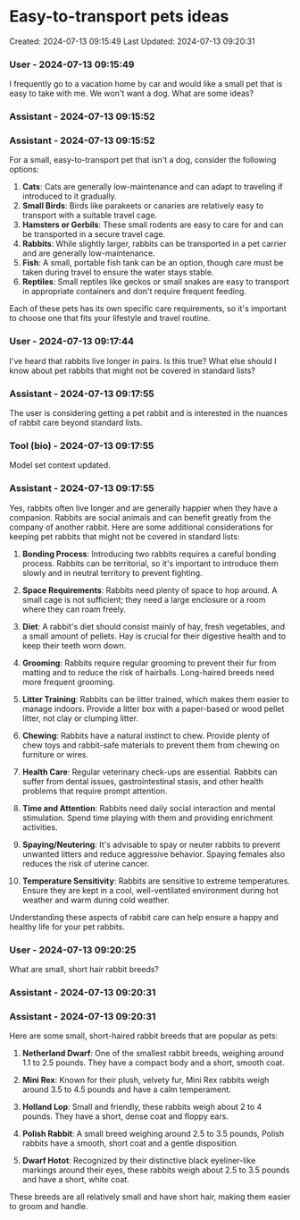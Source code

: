 # Easy-to-transport pets ideas

Created: 2024-07-13 09:15:49
Last Updated: 2024-07-13 09:20:31

### User - 2024-07-13 09:15:49

I frequently go to a vacation home by car and would like a small pet that is easy to take with me. We won't want a dog. What are some ideas?

### Assistant - 2024-07-13 09:15:52



### Assistant - 2024-07-13 09:15:52

For a small, easy-to-transport pet that isn't a dog, consider the following options:

1. **Cats**: Cats are generally low-maintenance and can adapt to traveling if introduced to it gradually.
2. **Small Birds**: Birds like parakeets or canaries are relatively easy to transport with a suitable travel cage.
3. **Hamsters or Gerbils**: These small rodents are easy to care for and can be transported in a secure travel cage.
4. **Rabbits**: While slightly larger, rabbits can be transported in a pet carrier and are generally low-maintenance.
5. **Fish**: A small, portable fish tank can be an option, though care must be taken during travel to ensure the water stays stable.
6. **Reptiles**: Small reptiles like geckos or small snakes are easy to transport in appropriate containers and don't require frequent feeding.

Each of these pets has its own specific care requirements, so it's important to choose one that fits your lifestyle and travel routine.

### User - 2024-07-13 09:17:44

I've heard that rabbits live longer in pairs. Is this true? What else should I know about pet rabbits that might not be covered in standard lists?

### Assistant - 2024-07-13 09:17:55

The user is considering getting a pet rabbit and is interested in the nuances of rabbit care beyond standard lists.

### Tool (bio) - 2024-07-13 09:17:55

Model set context updated.

### Assistant - 2024-07-13 09:17:55

Yes, rabbits often live longer and are generally happier when they have a companion. Rabbits are social animals and can benefit greatly from the company of another rabbit. Here are some additional considerations for keeping pet rabbits that might not be covered in standard lists:

1. **Bonding Process**: Introducing two rabbits requires a careful bonding process. Rabbits can be territorial, so it's important to introduce them slowly and in neutral territory to prevent fighting.

2. **Space Requirements**: Rabbits need plenty of space to hop around. A small cage is not sufficient; they need a large enclosure or a room where they can roam freely.

3. **Diet**: A rabbit's diet should consist mainly of hay, fresh vegetables, and a small amount of pellets. Hay is crucial for their digestive health and to keep their teeth worn down.

4. **Grooming**: Rabbits require regular grooming to prevent their fur from matting and to reduce the risk of hairballs. Long-haired breeds need more frequent grooming.

5. **Litter Training**: Rabbits can be litter trained, which makes them easier to manage indoors. Provide a litter box with a paper-based or wood pellet litter, not clay or clumping litter.

6. **Chewing**: Rabbits have a natural instinct to chew. Provide plenty of chew toys and rabbit-safe materials to prevent them from chewing on furniture or wires.

7. **Health Care**: Regular veterinary check-ups are essential. Rabbits can suffer from dental issues, gastrointestinal stasis, and other health problems that require prompt attention.

8. **Time and Attention**: Rabbits need daily social interaction and mental stimulation. Spend time playing with them and providing enrichment activities.

9. **Spaying/Neutering**: It's advisable to spay or neuter rabbits to prevent unwanted litters and reduce aggressive behavior. Spaying females also reduces the risk of uterine cancer.

10. **Temperature Sensitivity**: Rabbits are sensitive to extreme temperatures. Ensure they are kept in a cool, well-ventilated environment during hot weather and warm during cold weather.

Understanding these aspects of rabbit care can help ensure a happy and healthy life for your pet rabbits.

### User - 2024-07-13 09:20:25

What are small, short hair rabbit breeds?

### Assistant - 2024-07-13 09:20:31



### Assistant - 2024-07-13 09:20:31

Here are some small, short-haired rabbit breeds that are popular as pets:

1. **Netherland Dwarf**: One of the smallest rabbit breeds, weighing around 1.1 to 2.5 pounds. They have a compact body and a short, smooth coat.

2. **Mini Rex**: Known for their plush, velvety fur, Mini Rex rabbits weigh around 3.5 to 4.5 pounds and have a calm temperament.

3. **Holland Lop**: Small and friendly, these rabbits weigh about 2 to 4 pounds. They have a short, dense coat and floppy ears.

4. **Polish Rabbit**: A small breed weighing around 2.5 to 3.5 pounds, Polish rabbits have a smooth, short coat and a gentle disposition.

5. **Dwarf Hotot**: Recognized by their distinctive black eyeliner-like markings around their eyes, these rabbits weigh about 2.5 to 3.5 pounds and have a short, white coat.

These breeds are all relatively small and have short hair, making them easier to groom and handle.

